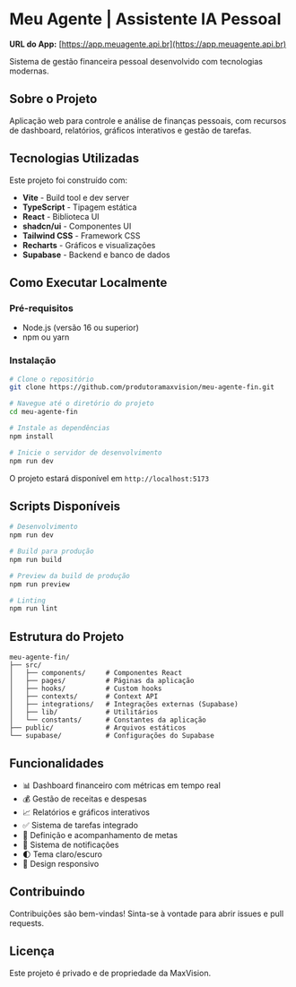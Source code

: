 # Meu Agente | Assistente IA Pessoal

**URL do App:** [https://app.meuagente.api.br](https://app.meuagente.api.br)

Sistema de gestão financeira pessoal desenvolvido com tecnologias modernas.

## Sobre o Projeto

Aplicação web para controle e análise de finanças pessoais, com recursos de dashboard, relatórios, gráficos interativos e gestão de tarefas.

## Tecnologias Utilizadas

Este projeto foi construído com:

- **Vite** - Build tool e dev server
- **TypeScript** - Tipagem estática
- **React** - Biblioteca UI
- **shadcn/ui** - Componentes UI
- **Tailwind CSS** - Framework CSS
- **Recharts** - Gráficos e visualizações
- **Supabase** - Backend e banco de dados

## Como Executar Localmente

### Pré-requisitos

- Node.js (versão 16 ou superior)
- npm ou yarn

### Instalação

```sh
# Clone o repositório
git clone https://github.com/produtoramaxvision/meu-agente-fin.git

# Navegue até o diretório do projeto
cd meu-agente-fin

# Instale as dependências
npm install

# Inicie o servidor de desenvolvimento
npm run dev
```

O projeto estará disponível em `http://localhost:5173`

## Scripts Disponíveis

```sh
# Desenvolvimento
npm run dev

# Build para produção
npm run build

# Preview da build de produção
npm run preview

# Linting
npm run lint
```

## Estrutura do Projeto

```
meu-agente-fin/
├── src/
│   ├── components/     # Componentes React
│   ├── pages/          # Páginas da aplicação
│   ├── hooks/          # Custom hooks
│   ├── contexts/       # Context API
│   ├── integrations/   # Integrações externas (Supabase)
│   ├── lib/            # Utilitários
│   └── constants/      # Constantes da aplicação
├── public/             # Arquivos estáticos
└── supabase/           # Configurações do Supabase
```

## Funcionalidades

- 📊 Dashboard financeiro com métricas em tempo real
- 💰 Gestão de receitas e despesas
- 📈 Relatórios e gráficos interativos
- ✅ Sistema de tarefas integrado
- 🎯 Definição e acompanhamento de metas
- 🔔 Sistema de notificações
- 🌓 Tema claro/escuro
- 📱 Design responsivo

## Contribuindo

Contribuições são bem-vindas! Sinta-se à vontade para abrir issues e pull requests.

## Licença

Este projeto é privado e de propriedade da MaxVision.